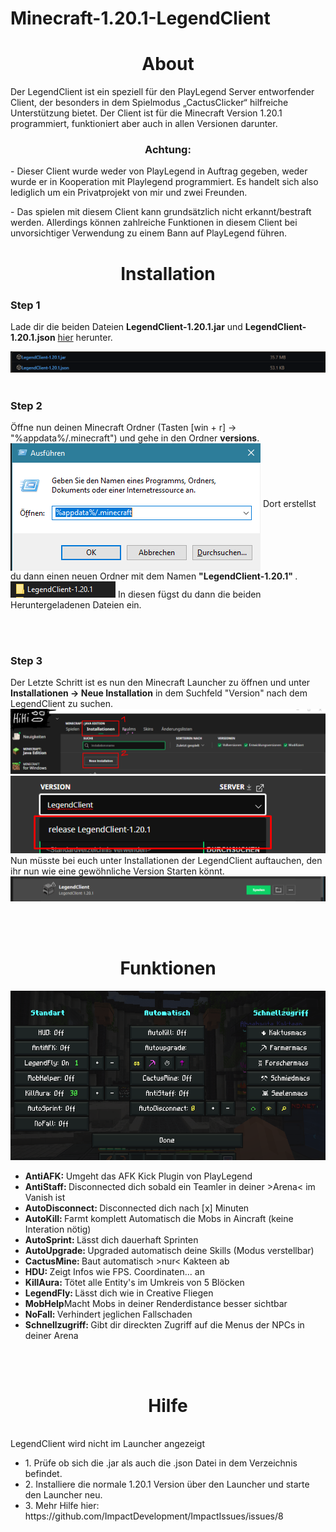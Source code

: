 # Minecraft-1.20.1-LegendClient

<h1 align="center">About</h1>
</p>Der LegendClient ist ein speziell für den PlayLegend Server entworfender Client, der besonders in dem Spielmodus „CactusClicker“ hilfreiche Unterstützung bietet. Der Client ist für die Minecraft Version 1.20.1 programmiert, funktioniert aber auch in allen Versionen darunter. </p>
<h3 align="center"> Achtung: </h3>
</p>
-	Dieser Client wurde weder von PlayLegend in Auftrag gegeben, weder wurde er in Kooperation mit Playlegend programmiert. Es handelt sich also lediglich um ein Privatprojekt von mir und zwei Freunden. <p align="left">
</p>
</p>
-	Das spielen mit diesem Client kann grundsätzlich nicht erkannt/bestraft werden. Allerdings können zahlreiche Funktionen in diesem Client bei unvorsichtiger Verwendung zu einem Bann auf PlayLegend führen. 
<p align="left">
</p>



<h1 align="center">Installation</h1>

<h3>Step 1</h3>
</p> Lade dir die beiden Dateien <b>LegendClient-1.20.1.jar</b> und <b>LegendClient-1.20.1.json</b> <a href="https://github.com/Bogolab/Minecraft-1.20.1-LegendClient/releases/tag/LegendClient">hier</a> herunter. 
 <p align="left">
</p><img src="https://github.com/Bogolab/Minecraft-1.20.1-LegendClient/blob/main/Images/Screenshot_1.png" lign="right">
<br>
<br>

<h3>Step 2</h3>
</p> Öffne nun deinen Minecraft Ordner (Tasten [win + r] -> "%appdata%/.minecraft") und gehe in den Ordner <b>versions</b>. 
<img src="https://github.com/Bogolab/Minecraft-1.20.1-LegendClient/blob/main/Images/Screenshot_2.png" align="middle">
Dort erstellst du dann einen neuen Ordner mit dem Namen <b>"LegendClient-1.20.1" </b>.
<img src=https://github.com/Bogolab/Minecraft-1.20.1-LegendClient/blob/main/Images/Screenshot_3.png>
In diesen fügst du dann die beiden Heruntergeladenen Dateien ein.
<p align="left">
</p>
<br>
<br>

<h3>Step 3</h3>
</p> Der Letzte Schritt ist es nun den Minecraft Launcher zu öffnen und unter <b>Installationen -> Neue Installation</b> in dem Suchfeld "Version" nach dem LegendClient zu suchen.
<img src=https://github.com/Bogolab/Minecraft-1.20.1-LegendClient/blob/main/Images/Screenshot_7.png>
<img src=https://github.com/Bogolab/Minecraft-1.20.1-LegendClient/blob/main/Images/Screenshot_8.png>
Nun müsste bei euch unter Installationen der LegendClient auftauchen, den ihr nun wie eine gewöhnliche Version Starten könnt.
<img src=https://github.com/Bogolab/Minecraft-1.20.1-LegendClient/blob/main/Images/Screenshot_9.png>
 <p align="left">
</p>
<br>
<br>
<h1 align="center">Funktionen</h1>
<img src=https://github.com/Bogolab/Minecraft-1.20.1-LegendClient/blob/main/Images/Screenshot_6.png>


<ul>
  <li><b> AntiAFK: </b> Umgeht das AFK Kick Plugin von PlayLegend</li>
  <li><b> AntiStaff: </b> Disconnected dich sobald ein Teamler in deiner >Arena< im Vanish ist</li>
  <li><b> AutoDisconnect: </b>Disconnected dich nach [x] Minuten</li>
  <li><b> AutoKill: </b>Farmt komplett Automatisch die Mobs in Aincraft (keine Interation nötig)</li>
  <li><b> AutoSprint: </b>Lässt dich dauerhaft Sprinten</li>
  <li><b> AutoUpgrade: </b>Upgraded automatisch deine Skills (Modus verstellbar)</li>
  <li><b> CactusMine: </b>Baut automatisch >nur< Kakteen ab</li>
  <li><b> HDU: </b>Zeigt Infos wie FPS. Coordinaten... an</li>
  <li><b> KillAura: </b>Tötet alle Entity's im Umkreis von 5 Blöcken</li>
  <li><b> LegendFly: </b>Lässt dich wie in Creative Fliegen</li>
  <li><b> MobHelp</b>Macht Mobs in deiner Renderdistance besser sichtbar</li>
  <li><b> NoFall: </b>Verhindert jeglichen Fallschaden</li>
  <li><b> Schnellzugriff: </b>Gibt dir direckten Zugriff auf die Menus der NPCs in deiner Arena</li>
  
</ul>
<br>
<br>

<h1 align="center">Hilfe</h1>
<br>
<palign="center">
LegendClient wird nicht im Launcher angezeigt
</p>
<ul>

<li>1. Prüfe ob sich die .jar als auch die .json Datei in dem Verzeichnis befindet.</li>
<li>2. Installiere die normale 1.20.1 Version über den Launcher und starte den Launcher neu.</li>
<li>3. Mehr Hilfe hier: https://github.com/ImpactDevelopment/ImpactIssues/issues/8</li>

</ul>




























